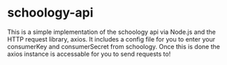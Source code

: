 # schoology-api
This is a simple implementation of the schoology api via Node.js and the HTTP request library, axios. It includes a config file for you to enter your consumerKey and consumerSecret from schoology. Once this is done the axios instance is accessable for you to send requests to!
